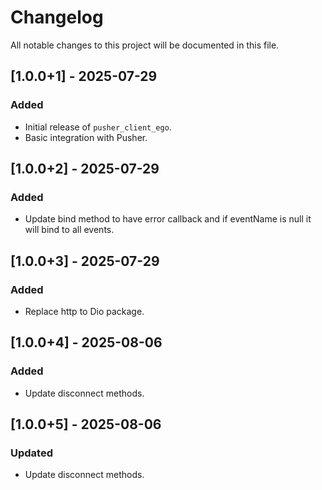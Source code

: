 # Changelog

All notable changes to this project will be documented in this file.

## [1.0.0+1] - 2025-07-29

### Added

- Initial release of `pusher_client_ego`.
- Basic integration with Pusher.

## [1.0.0+2] - 2025-07-29

### Added

- Update bind method to have error callback and if eventName is null it will bind to all events.

## [1.0.0+3] - 2025-07-29

### Added

- Replace http to Dio package.

## [1.0.0+4] - 2025-08-06 

### Added

- Update disconnect methods.

## [1.0.0+5] - 2025-08-06

### Updated

- Update disconnect methods.
